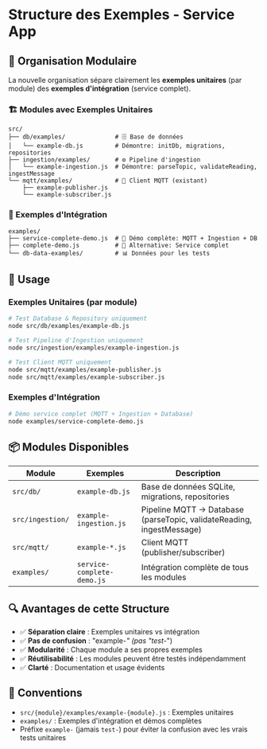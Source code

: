 # Structure des Exemples - Service App

## 📁 Organisation Modulaire

La nouvelle organisation sépare clairement les **exemples unitaires** (par module) des **exemples d'intégration** (service complet).

### 🏗️ Modules avec Exemples Unitaires

```
src/
├── db/examples/              # 🗄️ Base de données
│   └── example-db.js         # Démontre: initDb, migrations, repositories
├── ingestion/examples/       # ⚙️ Pipeline d'ingestion  
│   └── example-ingestion.js  # Démontre: parseTopic, validateReading, ingestMessage
└── mqtt/examples/            # 📡 Client MQTT (existant)
    ├── example-publisher.js
    └── example-subscriber.js
```

### 🔗 Exemples d'Intégration

```
examples/
├── service-complete-demo.js  # 🎯 Démo complète: MQTT + Ingestion + DB
├── complete-demo.js          # 🚀 Alternative: Service complet
└── db-data-examples/         # 📊 Données pour les tests
```

## 🎯 Usage

### Exemples Unitaires (par module)

```bash
# Test Database & Repository uniquement
node src/db/examples/example-db.js

# Test Pipeline d'Ingestion uniquement  
node src/ingestion/examples/example-ingestion.js

# Test Client MQTT uniquement
node src/mqtt/examples/example-publisher.js
node src/mqtt/examples/example-subscriber.js
```

### Exemples d'Intégration

```bash
# Démo service complet (MQTT + Ingestion + Database)
node examples/service-complete-demo.js
```

## 📦 Modules Disponibles

| Module | Exemples | Description |
|--------|----------|-------------|
| `src/db/` | `example-db.js` | Base de données SQLite, migrations, repositories |
| `src/ingestion/` | `example-ingestion.js` | Pipeline MQTT → Database (parseTopic, validateReading, ingestMessage) |
| `src/mqtt/` | `example-*.js` | Client MQTT (publisher/subscriber) |
| `examples/` | `service-complete-demo.js` | Intégration complète de tous les modules |

## 🔍 Avantages de cette Structure

- ✅ **Séparation claire** : Exemples unitaires vs intégration
- ✅ **Pas de confusion** : "example-*" (pas "test-*") 
- ✅ **Modularité** : Chaque module a ses propres exemples
- ✅ **Réutilisabilité** : Les modules peuvent être testés indépendamment
- ✅ **Clarté** : Documentation et usage évidents

## 📝 Conventions

- `src/{module}/examples/example-{module}.js` : Exemples unitaires
- `examples/` : Exemples d'intégration et démos complètes
- Préfixe `example-` (jamais `test-`) pour éviter la confusion avec les vrais tests unitaires
